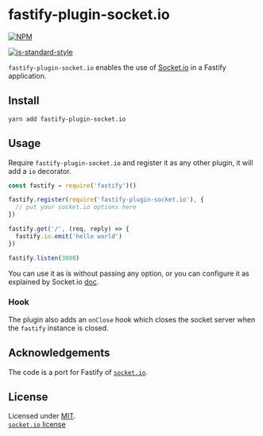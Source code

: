 # fastify-plugin-socket.io
[![NPM](https://nodei.co/npm/fastify-plugin-socket.io.png?downloads=true&downloadRank=true&stars=true)](https://nodei.co/npm/fastify-plugin-socket.io/)

[![js-standard-style](https://img.shields.io/badge/code%20style-standard-brightgreen.svg?style=flat)](http://standardjs.com/)

`fastify-plugin-socket.io` enables the use of [Socket.io](https://socket.io/) in a Fastify application.

## Install
```
yarn add fastify-plugin-socket.io
```

## Usage
Require `fastify-plugin-socket.io` and register it as any other plugin, it will add a `io` decorator.
```js
const fastify = require('fastify')()

fastify.register(require('fastify-plugin-socket.io'), {
  // put your socket.io options here
})

fastify.get('/', (req, reply) => {
  fastify.io.emit('hello world')
})

fastify.listen(3000)
```
You can use it as is without passing any option, or you can configure it as explained by Socket.io [doc](https://socket.io/docs/server-api/).

### Hook

The plugin also adds an `onClose` hook which closes the socket server when the `fastify` instance is closed.

## Acknowledgements

The code is a port for Fastify of [`socket.io`](https://github.com/socketio/socket.io).

## License

Licensed under [MIT](./LICENSE).<br/>
[`socket.io` license](https://github.com/socketio/socket.io/blob/master/LICENSE)